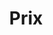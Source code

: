---
title: Prix
description: "Notre modèle économique a été réfléchi pour permettre aux établissements scolaires quelle que soit leur taille de se doter d’une solution complète. Payez un forfait annuel, mensuel ou à l’utilisateur selon votre budget. Choisissez un plan selon la taille de votre établissement et votre budget."
draft: false
plans:
- title: PLAN LIGHT
  subtitle: Petit budget
  price: 000
  type: mois
  features:
    - 100 et 500 utilisateurs
    - Facturation additionnelle au-delà des 500 utilisateurs
  button:
    label: Demander un Devis
    link: "/contact"

- title: PLAN INTERMEDIATE
  subtitle: Petit établissement
  price: 000
  type: mois
  recommended: true
  features:
    - 501 et 1000 utilisateurs
    - Facturation additionnelle au-delà des 1000 utilisateurs
  button:
    label: Demander un Devis
    link: "/contact"

- title: PLAN PREMIUM
  subtitle: Grand établissement
  price: 000
  type: mois
  features:
    - 1001 et 3000 utilisateur
    - Facturation additionnelle au-delà des 3000 utilisateurs
  button:
    label: Demander un Devis
    link: "/contact"

call_to_action:
  title: PLAN CUSTOM
  content: Il est également possible de vous faire construire une offre sur mesure selon les besoins spécifiques de votre établissement. Dites-nous ce que vous cherchez, nos équipes se chargeront de vous conseiller au mieux afin de vous faire bénéficier d’une offre personnalisée.
  image: '/images/cta.png'
  button:
    enable: true
    label: "Contact Us"
    link: "/contact"
    
---